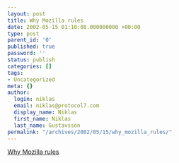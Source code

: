 ```yaml
---
layout: post
title: Why Mozilla rules
date: 2002-05-15 01:10:08.000000000 +00:00
type: post
parent_id: '0'
published: true
password: ''
status: publish
categories: []
tags:
- Uncategorized
meta: {}
author:
  login: niklas
  email: niklas@protocol7.com
  display_name: Niklas
  first_name: Niklas
  last_name: Gustavsson
permalink: "/archives/2002/05/15/why_mozilla_rules/"
---
```

[Why Mozilla rules](http://kirun.co.uk/web/whymoz/why.htm)

